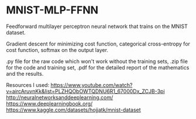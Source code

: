 # MNIST-MLP-FFNN
Feedforward multilayer perceptron neural network that trains on the MNIST dataset.

Gradient descent for minimizing cost function, categorical cross-entropy for cost function, softmax on the output layer.

.py file for the raw code which won't work without the training sets, .zip file for the code and training set, .pdf for the detailed report of the mathematics and the results.

Resources I used:
https://www.youtube.com/watch?v=aircAruvnKk&list=PLZHQObOWTQDNU6R1_67000Dx_ZCJB-3pi
http://neuralnetworksanddeeplearning.com/
https://www.deeplearningbook.org/
https://www.kaggle.com/datasets/hojjatk/mnist-dataset
